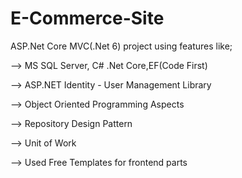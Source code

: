 # E-Commerce-Site

ASP.Net Core MVC(.Net 6) project using features like;

--> MS SQL Server, C# .Net Core,EF(Code First)

--> ASP.NET Identity - User Management Library

--> Object Oriented Programming Aspects

--> Repository Design Pattern

--> Unit of Work

--> Used Free Templates for frontend parts
